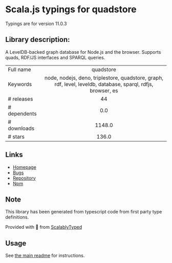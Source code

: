 
# Scala.js typings for quadstore

Typings are for version 11.0.3

## Library description:
A LevelDB-backed graph database for Node.js and the browser. Supports quads, RDF/JS interfaces and SPARQL queries.

|                    |                 |
| ------------------ | :-------------: |
| Full name          | quadstore |
| Keywords           | node, nodejs, deno, triplestore, quadstore, graph, rdf, level, leveldb, database, sparql, rdfjs, browser, es |
| # releases         | 44 |
| # dependents       | 0.0 |
| # downloads        | 1148.0 |
| # stars            | 136.0 |

## Links
- [Homepage](https://github.com/belayeng/quadstore)
- [Bugs](https://github.com/belayeng/quadstore/issues)
- [Repository](https://github.com/belayeng/quadstore)
- [Npm](https://www.npmjs.com/package/quadstore)
    


## Note
This library has been generated from typescript code from first party type definitions.

Provided with :purple_heart: from [ScalablyTyped](https://github.com/oyvindberg/ScalablyTyped)

## Usage
See [the main readme](../../readme.md) for instructions.


